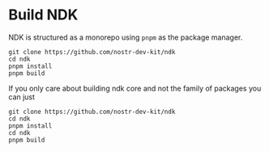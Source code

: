 # Build NDK

NDK is structured as a monorepo using `pnpm` as the package manager.

```
git clone https://github.com/nostr-dev-kit/ndk
cd ndk
pnpm install
pnpm build
```

If you only care about building ndk core and not the family of packages you can just

```
git clone https://github.com/nostr-dev-kit/ndk
cd ndk
pnpm install
cd ndk
pnpm build
```


